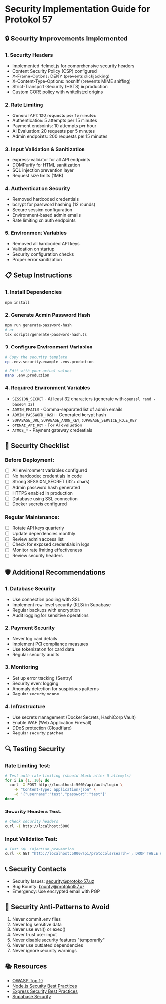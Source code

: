 # Security Implementation Guide for Protokol 57

## 🔒 Security Improvements Implemented

### 1. **Security Headers**
- Implemented Helmet.js for comprehensive security headers
- Content Security Policy (CSP) configured
- X-Frame-Options: DENY (prevents clickjacking)
- X-Content-Type-Options: nosniff (prevents MIME sniffing)
- Strict-Transport-Security (HSTS) in production
- Custom CORS policy with whitelisted origins

### 2. **Rate Limiting**
- General API: 100 requests per 15 minutes
- Authentication: 5 attempts per 15 minutes
- Payment endpoints: 10 attempts per hour
- AI Evaluation: 20 requests per 5 minutes
- Admin endpoints: 200 requests per 15 minutes

### 3. **Input Validation & Sanitization**
- express-validator for all API endpoints
- DOMPurify for HTML sanitization
- SQL injection prevention layer
- Request size limits (1MB)

### 4. **Authentication Security**
- Removed hardcoded credentials
- bcrypt for password hashing (12 rounds)
- Secure session configuration
- Environment-based admin emails
- Rate limiting on auth endpoints

### 5. **Environment Variables**
- Removed all hardcoded API keys
- Validation on startup
- Security configuration checks
- Proper error sanitization

## 📋 Setup Instructions

### 1. Install Dependencies
```bash
npm install
```

### 2. Generate Admin Password Hash
```bash
npm run generate-password-hash
# or
tsx scripts/generate-password-hash.ts
```

### 3. Configure Environment Variables
```bash
# Copy the security template
cp .env.security.example .env.production

# Edit with your actual values
nano .env.production
```

### 4. Required Environment Variables
- `SESSION_SECRET` - At least 32 characters (generate with `openssl rand -base64 32`)
- `ADMIN_EMAILS` - Comma-separated list of admin emails
- `ADMIN_PASSWORD_HASH` - Generated bcrypt hash
- `SUPABASE_URL`, `SUPABASE_ANON_KEY`, `SUPABASE_SERVICE_ROLE_KEY`
- `OPENAI_API_KEY` - For AI evaluation
- `ATMOS_*` - Payment gateway credentials

## 🚨 Security Checklist

### Before Deployment:
- [ ] All environment variables configured
- [ ] No hardcoded credentials in code
- [ ] Strong SESSION_SECRET (32+ chars)
- [ ] Admin password hash generated
- [ ] HTTPS enabled in production
- [ ] Database using SSL connection
- [ ] Docker secrets configured

### Regular Maintenance:
- [ ] Rotate API keys quarterly
- [ ] Update dependencies monthly
- [ ] Review admin access list
- [ ] Check for exposed credentials in logs
- [ ] Monitor rate limiting effectiveness
- [ ] Review security headers

## 🛡️ Additional Recommendations

### 1. **Database Security**
- Use connection pooling with SSL
- Implement row-level security (RLS) in Supabase
- Regular backups with encryption
- Audit logging for sensitive operations

### 2. **Payment Security**
- Never log card details
- Implement PCI compliance measures
- Use tokenization for card data
- Regular security audits

### 3. **Monitoring**
- Set up error tracking (Sentry)
- Security event logging
- Anomaly detection for suspicious patterns
- Regular security scans

### 4. **Infrastructure**
- Use secrets management (Docker Secrets, HashiCorp Vault)
- Enable WAF (Web Application Firewall)
- DDoS protection (Cloudflare)
- Regular security patches

## 🔍 Testing Security

### Rate Limiting Test:
```bash
# Test auth rate limiting (should block after 5 attempts)
for i in {1..10}; do
  curl -X POST http://localhost:5000/api/auth/login \
    -H "Content-Type: application/json" \
    -d '{"username":"test","password":"test"}'
done
```

### Security Headers Test:
```bash
# Check security headers
curl -I http://localhost:5000
```

### Input Validation Test:
```bash
# Test SQL injection prevention
curl -X GET "http://localhost:5000/api/protocols?search='; DROP TABLE users;--"
```

## 📞 Security Contacts

- Security Issues: security@protokol57.uz
- Bug Bounty: bounty@protokol57.uz
- Emergency: Use encrypted email with PGP

## 🚫 Security Anti-Patterns to Avoid

1. Never commit .env files
2. Never log sensitive data
3. Never use eval() or exec()
4. Never trust user input
5. Never disable security features "temporarily"
6. Never use outdated dependencies
7. Never ignore security warnings

## 📚 Resources

- [OWASP Top 10](https://owasp.org/www-project-top-ten/)
- [Node.js Security Best Practices](https://nodejs.org/en/docs/guides/security/)
- [Express Security Best Practices](https://expressjs.com/en/advanced/best-practice-security.html)
- [Supabase Security](https://supabase.com/docs/guides/auth/security)